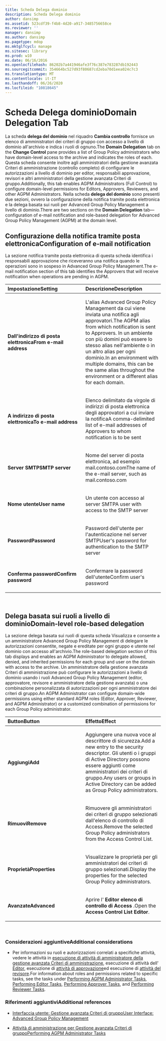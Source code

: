 ```yaml
---
title: Scheda Delega dominio
description: Scheda Delega dominio
author: dansimp
ms.assetid: 523cdf39-f4b8-4d20-a917-3485756658ce
ms.reviewer: ''
manager: dansimp
ms.author: dansimp
ms.pagetype: mdop
ms.mktglfcycl: manage
ms.sitesec: library
ms.prod: w10
ms.date: 06/16/2016
ms.openlocfilehash: 86202b7a441946afe3f76c387e783287db192443
ms.sourcegitcommit: 354664bc527d93f80687cd2eba70d1eea024c7c3
ms.translationtype: MT
ms.contentlocale: it-IT
ms.lasthandoff: 06/26/2020
ms.locfileid: "10818645"
---
```

# <span data-ttu-id="e89e5-103">Scheda Delega dominio</span><span class="sxs-lookup"><span data-stu-id="e89e5-103">Domain Delegation Tab</span></span>


<span data-ttu-id="e89e5-104">La scheda **delega del dominio** nel riquadro **Cambia controllo** fornisce un elenco di amministratori dei criteri di gruppo con accesso a livello di dominio all'archivio e indica i ruoli di ognuno.</span><span class="sxs-lookup"><span data-stu-id="e89e5-104">The **Domain Delegation** tab on the **Change Control** pane provides a list of Group Policy administrators who have domain-level access to the archive and indicates the roles of each.</span></span> <span data-ttu-id="e89e5-105">Questa scheda consente inoltre agli amministratori della gestione avanzata Criteri di amministrazione (controllo completo) di configurare le autorizzazioni a livello di dominio per editor, responsabili approvazione, revisori e altri amministratori della gestione avanzata Criteri di gruppo.</span><span class="sxs-lookup"><span data-stu-id="e89e5-105">Additionally, this tab enables AGPM Administrators (Full Control) to configure domain-level permissions for Editors, Approvers, Reviewers, and other AGPM Administrators.</span></span> <span data-ttu-id="e89e5-106">Nella scheda **delega del dominio** sono presenti due sezioni, ovvero la configurazione della notifica tramite posta elettronica e la delega basata sui ruoli per Advanced Group Policy Management a livello di dominio.</span><span class="sxs-lookup"><span data-stu-id="e89e5-106">There are two sections on the **Domain Delegation** tab—configuration of e-mail notification and role-based delegation for Advanced Group Policy Management (AGPM) at the domain level.</span></span>

## <span data-ttu-id="e89e5-107">Configurazione della notifica tramite posta elettronica</span><span class="sxs-lookup"><span data-stu-id="e89e5-107">Configuration of e-mail notification</span></span>


<span data-ttu-id="e89e5-108">La sezione notifica tramite posta elettronica di questa scheda identifica i responsabili approvazione che riceveranno una notifica quando le operazioni sono in sospeso in Advanced Group Policy Management.</span><span class="sxs-lookup"><span data-stu-id="e89e5-108">The e-mail notification section of this tab identifies the Approvers that will receive notification when operations are pending in AGPM.</span></span>

<table>
<colgroup>
<col width="50%" />
<col width="50%" />
</colgroup>
<thead>
<tr class="header">
<th align="left"><span data-ttu-id="e89e5-109">Impostazione</span><span class="sxs-lookup"><span data-stu-id="e89e5-109">Setting</span></span></th>
<th align="left"><span data-ttu-id="e89e5-110">Descrizione</span><span class="sxs-lookup"><span data-stu-id="e89e5-110">Description</span></span></th>
</tr>
</thead>
<tbody>
<tr class="odd">
<td align="left"><p><strong><span data-ttu-id="e89e5-111">Dall'indirizzo di posta elettronica</span><span class="sxs-lookup"><span data-stu-id="e89e5-111">From e-mail address</span></span></strong></p></td>
<td align="left"><p><span data-ttu-id="e89e5-112">L'alias Advanced Group Policy Management da cui viene inviata una notifica agli approvatori.</span><span class="sxs-lookup"><span data-stu-id="e89e5-112">The AGPM alias from which notification is sent to Approvers.</span></span> <span data-ttu-id="e89e5-113">In un ambiente con più domini può essere lo stesso alias nell'ambiente o in un altro alias per ogni dominio.</span><span class="sxs-lookup"><span data-stu-id="e89e5-113">In an environment with multiple domains, this can be the same alias throughout the environment or a different alias for each domain.</span></span></p></td>
</tr>
<tr class="even">
<td align="left"><p><strong><span data-ttu-id="e89e5-114">A indirizzo di posta elettronica</span><span class="sxs-lookup"><span data-stu-id="e89e5-114">To e-mail address</span></span></strong></p></td>
<td align="left"><p><span data-ttu-id="e89e5-115">Elenco delimitato da virgole di indirizzi di posta elettronica degli approvatori a cui inviare la notifica</span><span class="sxs-lookup"><span data-stu-id="e89e5-115">A comma-delimited list of e-mail addresses of Approvers to whom notification is to be sent</span></span></p></td>
</tr>
<tr class="odd">
<td align="left"><p><strong><span data-ttu-id="e89e5-116">Server SMTP</span><span class="sxs-lookup"><span data-stu-id="e89e5-116">SMTP server</span></span></strong></p></td>
<td align="left"><p><span data-ttu-id="e89e5-117">Nome del server di posta elettronica, ad esempio mail.contoso.com</span><span class="sxs-lookup"><span data-stu-id="e89e5-117">The name of the e-mail server, such as mail.contoso.com</span></span></p></td>
</tr>
<tr class="even">
<td align="left"><p><strong><span data-ttu-id="e89e5-118">Nome utente</span><span class="sxs-lookup"><span data-stu-id="e89e5-118">User name</span></span></strong></p></td>
<td align="left"><p><span data-ttu-id="e89e5-119">Un utente con accesso al server SMTP</span><span class="sxs-lookup"><span data-stu-id="e89e5-119">A user with access to the SMTP server</span></span></p></td>
</tr>
<tr class="odd">
<td align="left"><p><strong><span data-ttu-id="e89e5-120">Password</span><span class="sxs-lookup"><span data-stu-id="e89e5-120">Password</span></span></strong></p></td>
<td align="left"><p><span data-ttu-id="e89e5-121">Password dell'utente per l'autenticazione nel server SMTP</span><span class="sxs-lookup"><span data-stu-id="e89e5-121">User's password for authentication to the SMTP server</span></span></p></td>
</tr>
<tr class="even">
<td align="left"><p><strong><span data-ttu-id="e89e5-122">Conferma password</span><span class="sxs-lookup"><span data-stu-id="e89e5-122">Confirm password</span></span></strong></p></td>
<td align="left"><p><span data-ttu-id="e89e5-123">Confermare la password dell'utente</span><span class="sxs-lookup"><span data-stu-id="e89e5-123">Confirm user's password</span></span></p></td>
</tr>
</tbody>
</table>

 

## <span data-ttu-id="e89e5-124">Delega basata sui ruoli a livello di dominio</span><span class="sxs-lookup"><span data-stu-id="e89e5-124">Domain-level role-based delegation</span></span>


<span data-ttu-id="e89e5-125">La sezione delega basata sui ruoli di questa scheda Visualizza e consente a un amministratore Advanced Group Policy Management di delegare le autorizzazioni consentite, negate e ereditate per ogni gruppo e utente nel dominio con accesso all'archivio.</span><span class="sxs-lookup"><span data-stu-id="e89e5-125">The role-based delegation section of this tab displays and enables an AGPM Administrator to delegate allowed, denied, and inherited permissions for each group and user on the domain with access to the archive.</span></span> <span data-ttu-id="e89e5-126">Un amministratore della gestione avanzata Criteri di amministrazione può configurare le autorizzazioni a livello di dominio usando i ruoli Advanced Group Policy Management (editor, approvatore, revisore e amministratore della gestione avanzata) o una combinazione personalizzata di autorizzazioni per ogni amministratore dei criteri di gruppo.</span><span class="sxs-lookup"><span data-stu-id="e89e5-126">An AGPM Administrator can configure domain-wide permissions using either standard AGPM roles (Editor, Approver, Reviewer, and AGPM Administrator) or a customized combination of permissions for each Group Policy administrator.</span></span>

<table>
<colgroup>
<col width="50%" />
<col width="50%" />
</colgroup>
<thead>
<tr class="header">
<th align="left"><span data-ttu-id="e89e5-127">Button</span><span class="sxs-lookup"><span data-stu-id="e89e5-127">Button</span></span></th>
<th align="left"><span data-ttu-id="e89e5-128">Effetto</span><span class="sxs-lookup"><span data-stu-id="e89e5-128">Effect</span></span></th>
</tr>
</thead>
<tbody>
<tr class="odd">
<td align="left"><p><strong><span data-ttu-id="e89e5-129">Aggiungi</span><span class="sxs-lookup"><span data-stu-id="e89e5-129">Add</span></span></strong></p></td>
<td align="left"><p><span data-ttu-id="e89e5-130">Aggiungere una nuova voce al descrittore di sicurezza.</span><span class="sxs-lookup"><span data-stu-id="e89e5-130">Add a new entry to the security descriptor.</span></span> <span data-ttu-id="e89e5-131">Gli utenti o i gruppi di Active Directory possono essere aggiunti come amministratori dei criteri di gruppo.</span><span class="sxs-lookup"><span data-stu-id="e89e5-131">Any users or groups in Active Directory can be added as Group Policy administrators.</span></span></p></td>
</tr>
<tr class="even">
<td align="left"><p><strong><span data-ttu-id="e89e5-132">Rimuovi</span><span class="sxs-lookup"><span data-stu-id="e89e5-132">Remove</span></span></strong></p></td>
<td align="left"><p><span data-ttu-id="e89e5-133">Rimuovere gli amministratori dei criteri di gruppo selezionati dall'elenco di controllo di Access.</span><span class="sxs-lookup"><span data-stu-id="e89e5-133">Remove the selected Group Policy administrators from the Access Control List.</span></span></p></td>
</tr>
<tr class="odd">
<td align="left"><p><strong><span data-ttu-id="e89e5-134">Proprietà</span><span class="sxs-lookup"><span data-stu-id="e89e5-134">Properties</span></span></strong></p></td>
<td align="left"><p><span data-ttu-id="e89e5-135">Visualizzare le proprietà per gli amministratori dei criteri di gruppo selezionati.</span><span class="sxs-lookup"><span data-stu-id="e89e5-135">Display the properties for the selected Group Policy administrators.</span></span></p></td>
</tr>
<tr class="even">
<td align="left"><p><strong><span data-ttu-id="e89e5-136">Avanzate</span><span class="sxs-lookup"><span data-stu-id="e89e5-136">Advanced</span></span></strong></p></td>
<td align="left"><p><span data-ttu-id="e89e5-137">Aprire l' <strong> Editor elenco di controllo di Access </strong> .</span><span class="sxs-lookup"><span data-stu-id="e89e5-137">Open the <strong>Access Control List Editor</strong>.</span></span></p></td>
</tr>
</tbody>
</table>

 

### <span data-ttu-id="e89e5-138">Considerazioni aggiuntive</span><span class="sxs-lookup"><span data-stu-id="e89e5-138">Additional considerations</span></span>

-   <span data-ttu-id="e89e5-139">Per informazioni su ruoli e autorizzazioni correlati a specifiche attività, vedere le attività in [esecuzione di attività di amministratore della gestione avanzata Criteri di amministrazione](performing-agpm-administrator-tasks-agpm30ops.md), esecuzione di attività dell' [Editor](performing-editor-tasks-agpm30ops.md), esecuzione di [attività di approvazione](performing-approver-tasks-agpm30ops.md)ed esecuzione di [attività del revisore](performing-reviewer-tasks-agpm30ops.md).</span><span class="sxs-lookup"><span data-stu-id="e89e5-139">For information about roles and permissions related to specific tasks, see the tasks under [Performing AGPM Administrator Tasks](performing-agpm-administrator-tasks-agpm30ops.md), [Performing Editor Tasks](performing-editor-tasks-agpm30ops.md), [Performing Approver Tasks](performing-approver-tasks-agpm30ops.md), and [Performing Reviewer Tasks](performing-reviewer-tasks-agpm30ops.md).</span></span>

### <span data-ttu-id="e89e5-140">Riferimenti aggiuntivi</span><span class="sxs-lookup"><span data-stu-id="e89e5-140">Additional references</span></span>

-   [<span data-ttu-id="e89e5-141">Interfaccia utente: Gestione avanzata Criteri di gruppo</span><span class="sxs-lookup"><span data-stu-id="e89e5-141">User Interface: Advanced Group Policy Management</span></span>](user-interface-advanced-group-policy-management-agpm30ops.md)

-   [<span data-ttu-id="e89e5-142">Attività di amministrazione per Gestione avanzata Criteri di gruppo</span><span class="sxs-lookup"><span data-stu-id="e89e5-142">Performing AGPM Administrator Tasks</span></span>](performing-agpm-administrator-tasks-agpm30ops.md)

 

 





